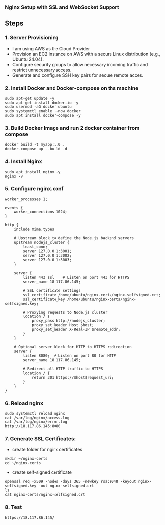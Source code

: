 ### Nginx Setup with SSL and WebSocket Support

## Steps

### 1. Server Provisioning
- I am using AWS as the Cloud Provider
- Provision an EC2 instance on AWS with a secure Linux distribution (e.g., Ubuntu 24.04).
- Configure security groups to allow necessary incoming traffic and restrict unnecessary access.
- Generate and configure SSH key pairs for secure remote acces.

### 2. Install Docker and Docker-compose on ths machine
```
sudo apt-get update -y
sudo apt-get install docker.io -y
sudo usermod -aG docker ubuntu
sudo systemctl enable --now docker
sudo apt install docker-compose -y
```

### 3. Build Docker Image and run 2 docker container from compose
```
docker build -t myapp:1.0 .
docker-compose up --build -d
```
### 4. Install Nginx
```
sudo apt install nginx -y
nginx -v
```

### 5. Configure nginx.conf
```
worker_processes 1;

events {
    worker_connections 1024;
}

http {
    include mime.types;
    
    # Upstream block to define the Node.js backend servers
    upstream nodejs_cluster {
        least_conn;
        server 127.0.0.1:3001;
        server 127.0.0.1:3002;
        server 127.0.0.1:3003;
    }

    server {
        listen 443 ssl;   # Listen on port 443 for HTTPS
        server_name 18.117.86.145;
        
        # SSL certificate settings
        ssl_certificate /home/ubuntu/nginx-certs/nginx-selfsigned.crt;
        ssl_certificate_key /home/ubuntu/nginx-certs/nginx-selfsigned.key;
        
        # Proxying requests to Node.js cluster
        location / {
            proxy_pass http://nodejs_cluster;
            proxy_set_header Host $host;
            proxy_set_header X-Real-IP $remote_addr;
        }
    }
    
    # Optional server block for HTTP to HTTPS redirection
    server {
        listen 8080;  # Listen on port 80 for HTTP
        server_name 18.117.86.145;

        # Redirect all HTTP traffic to HTTPS
        location / {
            return 301 https://$host$request_uri;
        }
    }
}
```

### 6. Reload nginx
```
sudo systemctl reload nginx
cat /var/log/nginx/access.log
cat /var/log/nginx/error.log
http://18.117.86.145:8080
```

### 7. Generate SSL Certificates:
- create folder for nginx certificates
```
mkdir ~/nginx-certs
cd ~/nginx-certs
```
- create self-signed certificate
```
openssl req -x509 -nodes -days 365 -newkey rsa:2048 -keyout nginx-selfsigned.key -out nginx-selfsigned.crt
ls
cat nginx-certs/nginx-selfsigned.crt
```

### 8. Test
```
https://18.117.86.145/
```